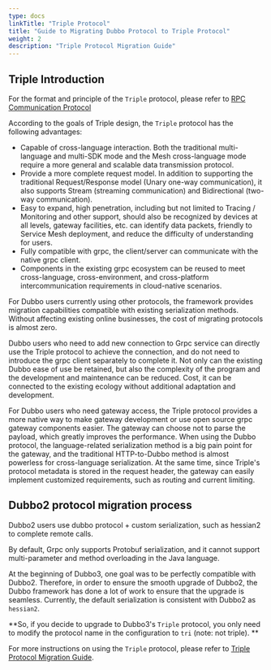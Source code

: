 ```yaml
---
type: docs
linkTitle: "Triple Protocol"
title: "Guide to Migrating Dubbo Protocol to Triple Protocol"
weight: 2
description: "Triple Protocol Migration Guide"
---
```


## Triple Introduction

For the format and principle of the `Triple` protocol, please refer to [RPC Communication Protocol](/en/docs/concepts/rpc-protocol/)

According to the goals of Triple design, the `Triple` protocol has the following advantages:

- Capable of cross-language interaction. Both the traditional multi-language and multi-SDK mode and the Mesh cross-language mode require a more general and scalable data transmission protocol.
- Provide a more complete request model. In addition to supporting the traditional Request/Response model (Unary one-way communication), it also supports Stream (streaming communication) and Bidirectional (two-way communication).
- Easy to expand, high penetration, including but not limited to Tracing / Monitoring and other support, should also be recognized by devices at all levels, gateway facilities, etc. can identify data packets, friendly to Service Mesh deployment, and reduce the difficulty of understanding for users.
- Fully compatible with grpc, the client/server can communicate with the native grpc client.
- Components in the existing grpc ecosystem can be reused to meet cross-language, cross-environment, and cross-platform intercommunication requirements in cloud-native scenarios.

For Dubbo users currently using other protocols, the framework provides migration capabilities compatible with existing serialization methods. Without affecting existing online businesses, the cost of migrating protocols is almost zero.

Dubbo users who need to add new connection to Grpc service can directly use the Triple protocol to achieve the connection, and do not need to introduce the grpc client separately to complete it. Not only can the existing Dubbo ease of use be retained, but also the complexity of the program and the development and maintenance can be reduced. Cost, it can be connected to the existing ecology without additional adaptation and development.

For Dubbo users who need gateway access, the Triple protocol provides a more native way to make gateway development or use open source grpc gateway components easier. The gateway can choose not to parse the payload, which greatly improves the performance. When using the Dubbo protocol, the language-related serialization method is a big pain point for the gateway, and the traditional HTTP-to-Dubbo method is almost powerless for cross-language serialization. At the same time, since Triple's protocol metadata is stored in the request header, the gateway can easily implement customized requirements, such as routing and current limiting.


## Dubbo2 protocol migration process

Dubbo2 users use dubbo protocol + custom serialization, such as hessian2 to complete remote calls.

By default, Grpc only supports Protobuf serialization, and it cannot support multi-parameter and method overloading in the Java language.

At the beginning of Dubbo3, one goal was to be perfectly compatible with Dubbo2. Therefore, in order to ensure the smooth upgrade of Dubbo2, the Dubbo framework has done a lot of work to ensure that the upgrade is seamless. Currently, the default serialization is consistent with Dubbo2 as `hessian2`.

**So, if you decide to upgrade to Dubbo3's `Triple` protocol, you only need to modify the protocol name in the configuration to `tri` (note: not triple). **

For more instructions on using the `Triple` protocol, please refer to [Triple Protocol Migration Guide](/en/docs3-v2/java-sdk/upgrades-and-compatibility/migration-triple/).